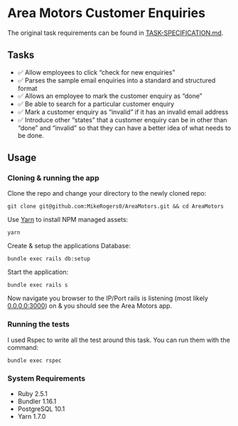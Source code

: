 # Area Motors Customer Enquiries

The original task requirements can be found in [TASK-SPECIFICATION.md](TASK-SPECIFICATION.md).

## Tasks

- ✅ Allow employees to click “check for new enquiries”
- ✅ Parses the sample email enquiries into a standard and structured format
- ✅ Allows an employee to mark the customer enquiry as “done”
- ✅ Be able to search for a particular customer enquiry
- ✅ Mark a customer enquiry as “invalid” if it has an invalid email address
- ✅ Introduce other “states” that a customer enquiry can be in other than “done” and “invalid” so that they can have a better idea of what needs to be done.

## Usage

### Cloning & running the app

Clone the repo and change your directory to the newly cloned repo:

    git clone git@github.com:MikeRogers0/AreaMotors.git && cd AreaMotors

Use [Yarn](https://yarnpkg.com/en/) to install NPM managed assets:

    yarn

Create & setup the applications Database:

    bundle exec rails db:setup

Start the application:

    bundle exec rails s

Now navigate you browser to the IP/Port rails is listening (most likely [0.0.0.0:3000](http://0.0.0.0:3000)) on & you should see the Area Motors app.

### Running the tests

I used Rspec to write all the test around this task. You can run them with the command:

    bundle exec rspec

### System Requirements

- Ruby 2.5.1
- Bundler 1.16.1
- PostgreSQL 10.1
- Yarn 1.7.0
